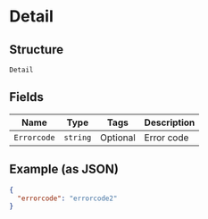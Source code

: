 
# Detail

## Structure

`Detail`

## Fields

| Name | Type | Tags | Description |
|  --- | --- | --- | --- |
| `Errorcode` | `string` | Optional | Error code |

## Example (as JSON)

```json
{
  "errorcode": "errorcode2"
}
```


